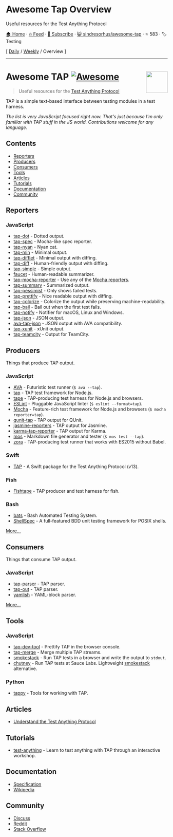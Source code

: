 # Awesome Tap Overview

Useful resources for the Test Anything Protocol

[🏠 Home](/README.md) · [🔥 Feed](https://www.trackawesomelist.com/sindresorhus/awesome-tap/rss.xml) · [📮 Subscribe](https://trackawesomelist.us17.list-manage.com/subscribe?u=d2f0117aa829c83a63ec63c2f&id=36a103854c) · [😺 sindresorhus/awesome-tap](https://github.com/sindresorhus/awesome-tap) · ⭐ 583 · 🏷️ Testing

[ [Daily](/content/sindresorhus/awesome-tap/README.md) / [Weekly](/content/sindresorhus/awesome-tap/week/README.md) / Overview ]

---

# Awesome TAP [![Awesome](https://awesome.re/badge.svg)](https://awesome.re) [<img src="https://testanything.org/images/tap.png" width="67" align="right">](https://testanything.org)

> Useful resources for the [Test Anything Protocol](https://testanything.org)

TAP is a simple text-based interface between testing modules in a test harness.

*The list is very JavaScript focused right now. That's just because I'm only familiar with TAP stuff in the JS world. Contributions welcome for any language.*

## Contents

*   [Reporters](#reporters)
*   [Producers](#producers)
*   [Consumers](#consumers)
*   [Tools](#tools)
*   [Articles](#articles)
*   [Tutorials](#tutorials)
*   [Documentation](#documentation)
*   [Community](#community)

## Reporters

### JavaScript

*   [tap-dot](https://github.com/scottcorgan/tap-dot) - Dotted output.
*   [tap-spec](https://github.com/scottcorgan/tap-spec) - Mocha-like spec reporter.
*   [tap-nyan](https://github.com/calvinmetcalf/tap-nyan) - Nyan cat.
*   [tap-min](https://github.com/derhuerst/tap-min) - Minimal output.
*   [tap-difflet](https://github.com/namuol/tap-difflet) - Minimal output with diffing.
*   [tap-diff](https://github.com/axross/tap-diff) - Human-friendly output with diffing.
*   [tap-simple](https://github.com/joeybaker/tap-simple) - Simple output.
*   [faucet](https://github.com/substack/faucet) - Human-readable summarizer.
*   [tap-mocha-reporter](https://github.com/isaacs/tap-mocha-reporter) - Use any of the [Mocha reporters](https://github.com/isaacs/tap-mocha-reporter/tree/master/lib/reporters).
*   [tap-summary](https://github.com/zoubin/tap-summary) - Summarized output.
*   [tap-pessimist](https://github.com/clux/tap-pessimist) - Only shows failed tests.
*   [tap-prettify](https://github.com/toolness/tap-prettify) - Nice readable output with diffing.
*   [tap-colorize](https://github.com/substack/tap-colorize) - Colorize the output while preserving machine-readability.
*   [tap-bail](https://github.com/juliangruber/tap-bail) - Bail out when the first test fails.
*   [tap-notify](https://github.com/axross/tap-notify) - Notifier for macOS, Linux and Windows.
*   [tap-json](https://github.com/gummesson/tap-json) - JSON output.
*   [ava-tap-json](https://github.com/yovasx2/ava-tap-json) - JSON output with AVA compatibility.
*   [tap-xunit](https://github.com/aghassemi/tap-xunit) - xUnit output.
*   [tap-teamcity](https://github.com/smockle/tap-teamcity) - Output for TeamCity.

## Producers

Things that produce TAP output.

### JavaScript

*   [AVA](https://github.com/sindresorhus/ava) - Futuristic test runner (`$ ava --tap`).
*   [tap](https://github.com/isaacs/node-tap) - TAP test framework for Node.js.
*   [tape](https://github.com/substack/tape) - TAP-producing test harness for Node.js and browsers.
*   [ESLint](https://eslint.org/docs/user-guide/formatters/#tap) - Pluggable JavaScript linter (`$ eslint --format=tap`).
*   [Mocha](https://mochajs.org) - Feature-rich test framework for Node.js and browsers (`$ mocha reporter=tap`).
*   [qunit-tap](https://github.com/twada/qunit-tap) - TAP output for QUnit.
*   [jasmine-reporters](https://github.com/larrymyers/jasmine-reporters) - TAP output for Jasmine.
*   [karma-tap-reporter](https://github.com/fumiakiy/karma-tap-reporter) - TAP output for Karma.
*   [mos](https://github.com/zkochan/mos) - Markdown file generator and tester (`$ mos test --tap`).
*   [zora](https://github.com/lorenzofox3/zora) - TAP-producing test runner that works with ES2015 without Babel.

### Swift

*   [TAP](https://github.com/swiftdocorg/tap) - A Swift package for the Test Anything Protocol (v13).

### Fish

*   [Fishtape](https://github.com/fisherman/fishtape) - TAP producer and test harness for fish.

### Bash

*   [bats](https://github.com/sstephenson/bats) - Bash Automated Testing System.
*   [ShellSpec](https://github.com/shellspec/shellspec) - A full-featured BDD unit testing framework for POSIX shells.

[More…](https://testanything.org/producers.html)

## Consumers

Things that consume TAP output.

### JavaScript

*   [tap-parser](https://github.com/substack/tap-parser) - TAP parser.
*   [tap-out](https://github.com/scottcorgan/tap-out) - TAP parser.
*   [yamlish](https://github.com/isaacs/yamlish) - YAML-block parser.

[More…](https://testanything.org/consumers.html)

## Tools

### JavaScript

*   [tap-dev-tool](https://github.com/Jam3/tap-dev-tool) - Prettify TAP in the browser console.
*   [tap-merge](https://github.com/anko/tap-merge) - Merge multiple TAP streams.
*   [smokestack](https://github.com/hughsk/smokestack) - Run TAP tests in a browser and write the output to `stdout`.
*   [chutney](https://github.com/derhuerst/chutney) - Run TAP tests at Sauce Labs. Lightweight [smokestack](https://github.com/hughsk/smokestack) alternative.

### Python

*   [tappy](https://github.com/mblayman/tappy) - Tools for working with TAP.

## Articles

*   [Understand the Test Anything Protocol](https://www.effectiveperlprogramming.com/2011/05/understand-the-test-anything-protocol/)

## Tutorials

*   [test-anything](https://github.com/finnp/test-anything) - Learn to test anything with TAP through an interactive workshop.

## Documentation

*   [Specification](https://testanything.org/tap-version-13-specification.html)
*   [Wikipedia](https://en.wikipedia.org/wiki/Test_Anything_Protocol)

## Community

*   [Discuss](https://github.com/TestAnything/Specification/issues)
*   [Reddit](https://www.reddit.com/r/testanythingprotocol)
*   [Stack Overflow](https://stackoverflow.com/questions/tagged/tap)

